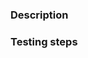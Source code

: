 ### Description
<!--
  What is the goal of this pull request?
  How does it achieve that goal?

  Please properly link any issues that this PR aims to resolve:
  https://docs.github.com/en/issues/tracking-your-work-with-issues/using-issues/linking-a-pull-request-to-an-issue
-->


### Testing steps
<!--
  What is the intended behaviour of this pull request?
  How exactly can a maintainer reproduce it?
  If any custom palettes are needed for testing, please upload them here.
-->


